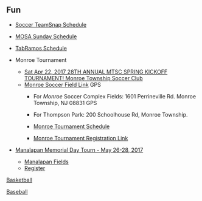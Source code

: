 ## Fun

* [Soccer TeamSnap Schedule](https://go.teamsnap.com/2049296/schedule?mode=calendar)

* [MOSA Sunday Schedule](https://events.gotsport.com/events/schedule.aspx?eventid=57830&FieldID=0&applicationID=3875480&action=Go)

* [TabRamos Schedule](http://www.tabramossportscenter.com/schedules-standings/)
* Monroe Tournament
  * [Sat Apr 22, 2017 28TH ANNUAL MTSC SPRING KICKOFF TOURNAMENT!
Monroe Township Soccer Club](http://www.monroesoccer.com/spring-tournament)
  * [Monroe Soccer Field Link](http://www.monroesoccer.com/spring-tournament/tournament-field-maps) GPS 
    * For *Monroe* Soccer Complex Fields:
1601 Perrineville Rd. Monroe Township, NJ 08831
GPS
    * For Thompson Park:
200 Schoolhouse Rd, Monroe Township.

    * [Monroe Tournament Schedule](http://www.monroesoccer.com/spring-tournament/schedule-of-tournament-games)

    * [Monroe Tournament Registration Link](https://events.gotsport.com/forms/app/Default.aspx?eventid=58345)

 * [Manalapan Memorial Day Tourn - May 26-28, 2017](http://www.manalapansoccerclub.com/Default.aspx?tabid=554003)
   * [Manalapan Fields](http://www.manalapansoccerclub.com/Default.aspx?tabid=865289)
   * [Register](https://www.gotsport.com/forms/app/?eventid=57981)
   
[Basketball](https://profile.leaguetoolbox.com/site/ClientProfile/section/schedule)

[Baseball](http://www.leaguelineup.com/schedules.asp?url=obll&sid=222711721&divisionid=594495)


